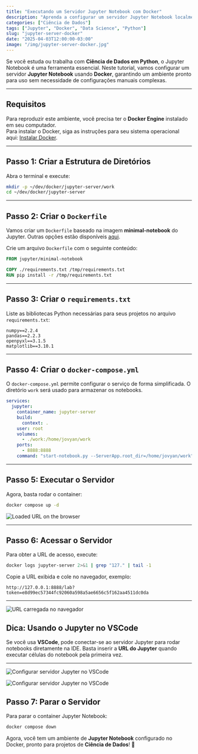 ```yaml
---
title: "Executando um Servidor Jupyter Notebook com Docker"
description: "Aprenda a configurar um servidor Jupyter Notebook localmente usando Docker para facilitar projetos de ciência de dados."
categories: ["Ciência de Dados"]
tags: ["Jupyter", "Docker", "Data Science", "Python"]
slug: "jupyter-server-docker"
date: "2025-04-03T12:00:00-03:00"
image: "/img/jupyter-server-docker.jpg"
---
```



Se você estuda ou trabalha com **Ciência de Dados em Python**, o Jupyter Notebook é uma ferramenta essencial. Neste tutorial, vamos configurar um servidor **Jupyter Notebook** usando **Docker**, garantindo um ambiente pronto para uso sem necessidade de configurações manuais complexas.

---

## Requisitos

Para reproduzir este ambiente, você precisa ter o **Docker Engine** instalado em seu computador.  
Para instalar o Docker, siga as instruções para seu sistema operacional aqui: [Instalar Docker](https://docs.docker.com/engine/install/).

---

## Passo 1: Criar a Estrutura de Diretórios

Abra o terminal e execute:

```bash
mkdir -p ~/dev/docker/jupyter-server/work
cd ~/dev/docker/jupyter-server
```

---

## Passo 2: Criar o `Dockerfile`

Vamos criar um `Dockerfile` baseado na imagem **minimal-notebook** do Jupyter. Outras opções estão disponíveis [aqui](https://jupyter-docker-stacks.readthedocs.io/en/latest/using/selecting.html).

Crie um arquivo `Dockerfile` com o seguinte conteúdo:

```dockerfile
FROM jupyter/minimal-notebook

COPY ./requirements.txt /tmp/requirements.txt
RUN pip install -r /tmp/requirements.txt
```

---

## Passo 3: Criar o `requirements.txt`

Liste as bibliotecas Python necessárias para seus projetos no arquivo `requirements.txt`:

```text
numpy==2.2.4
pandas==2.2.3
openpyxl==3.1.5
matplotlib==3.10.1
```

---

## Passo 4: Criar o `docker-compose.yml`

O `docker-compose.yml` permite configurar o serviço de forma simplificada. O diretório `work` será usado para armazenar os notebooks.

```yaml
services:
  jupyter:
    container_name: jupyter-server
    build: 
      context: .
    user: root
    volumes:
      - ./work:/home/jovyan/work
    ports:
      - 8888:8888
    command: "start-notebook.py --ServerApp.root_dir=/home/jovyan/work"
```

---

## Passo 5: Executar o Servidor

Agora, basta rodar o container:

```bash
docker compose up -d
```

![Loaded URL on the browser](/img/jupyter-server-docker-1.jpg)

---

## Passo 6: Acessar o Servidor

Para obter a URL de acesso, execute:

```bash
docker logs jupyter-server 2>&1 | grep "127." | tail -1
```

Copie a URL exibida e cole no navegador, exemplo:

```
http://127.0.0.1:8888/lab?token=e8d99ec57344fc92060a598a5ae6656c5f162aa4511dc0da
```

---

![URL carregada no navegador](/img/jupyter-server-docker-2.jpg)

## Dica: Usando o Jupyter no VSCode

Se você usa **VSCode**, pode conectar-se ao servidor Jupyter para rodar notebooks diretamente na IDE. Basta inserir a **URL do Jupyter** quando executar células do notebook pela primeira vez.

---

![Configurar servidor Jupyter no VSCode](/img/jupyter-server-docker-3.jpg)

![Configurar servidor Jupyter no VSCode](/img/jupyter-server-docker-4.jpg)

## Passo 7: Parar o Servidor

Para parar o container Jupyter Notebook:

```bash
docker compose down
```

Agora, você tem um ambiente de **Jupyter Notebook** configurado no Docker, pronto para projetos de **Ciência de Dados**! 🎯
